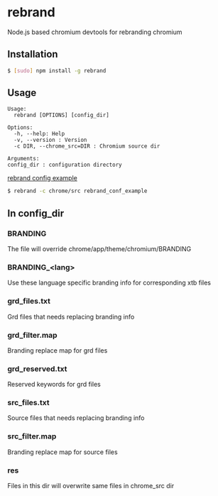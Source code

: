 # rebrand
Node.js based chromium devtools for rebranding chromium

## Installation

```sh
$ [sudo] npm install -g rebrand
```

## Usage

```
Usage:
  rebrand [OPTIONS] [config_dir]

Options:
  -h, --help: Help
  -v, --version : Version
  -c DIR, --chrome_src=DIR : Chromium source dir

Arguments:
config_dir : configuration directory
```

[rebrand config example](https://github.com/zhsoft88/rebrand/tree/master/rebrand_conf_example)

```sh
$ rebrand -c chrome/src rebrand_conf_example
```

## In config_dir

### BRANDING

The file will override chrome/app/theme/chromium/BRANDING

### BRANDING_&lt;lang&gt;

Use these language specific branding info for corresponding xtb files

### grd_files.txt

Grd files that needs replacing branding info

### grd_filter.map

Branding replace map for grd files

### grd_reserved.txt

Reserved keywords for grd files

### src_files.txt

Source files that needs replacing branding info

### src_filter.map

Branding replace map for source files

### res

Files in this dir will overwrite same files in chrome_src dir
